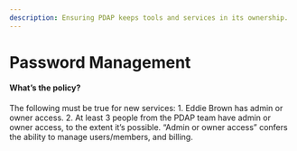 ```yaml
---
description: Ensuring PDAP keeps tools and services in its ownership.
---
```


# Password Management

#### What’s the policy?

The following must be true for new services: 1. Eddie Brown has admin or owner access. 2. At least 3 people from the PDAP team have admin or owner access, to the extent it’s possible. “Admin or owner access” confers the ability to manage users/members, and billing.

